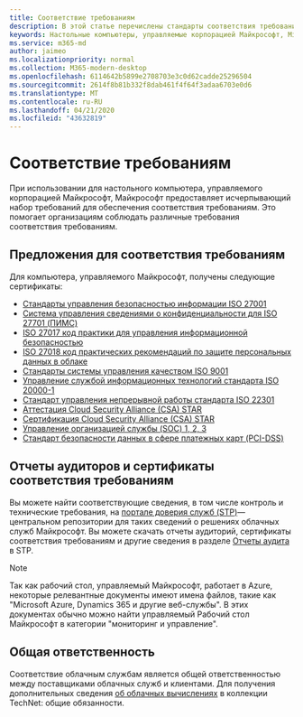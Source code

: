 ```yaml
---
title: Соответствие требованиям
description: В этой статье перечислены стандарты соответствия требованиям, которые относятся к управляемому рабочему столу Майкрософт.
keywords: Настольные компьютеры, управляемые корпорацией Майкрософт, Microsoft 365, служба, документация
ms.service: m365-md
author: jaimeo
ms.localizationpriority: normal
ms.collection: M365-modern-desktop
ms.openlocfilehash: 6114642b5899e2708703e3c0d62cadde25296504
ms.sourcegitcommit: 2614f8b81b332f8dab461f4f64f3adaa6703e0d6
ms.translationtype: MT
ms.contentlocale: ru-RU
ms.lasthandoff: 04/21/2020
ms.locfileid: "43632819"
---
```

# <a name="compliance"></a>Соответствие требованиям

При использовании для настольного компьютера, управляемого корпорацией Майкрософт, Майкрософт предоставляет исчерпывающий набор требований для обеспечения соответствия требованиям. Это помогает организациям соблюдать различные требования соответствия требованиям.

## <a name="compliance-offerings"></a>Предложения для соответствия требованиям

Для компьютера, управляемого Майкрософт, получены следующие сертификаты:

- [Стандарты управления безопасностью информации ISO 27001](../../compliance/offering-ISO-27001.md)
- [Система управления сведениями о конфиденциальности для ISO 27701 (ПИМС)](../../compliance/offering-iso-27701.md)
- [ISO 27017 код практики для управления информационной безопасностью](../../compliance/offering-ISO-27017.md)
- [ISO 27018 код практических рекомендаций по защите персональных данных в облаке](../../compliance/offering-ISO-27018.md)
- [Стандарты системы управления качеством ISO 9001](../../compliance/offering-ISO-9001.md)
- [Управление службой информационных технологий стандарта ISO 20000-1](../../compliance/offering-ISO-20000-1-2011.md)
- [Стандарт управления непрерывной работы стандарта ISO 22301](../../compliance/offering-ISO-22301.md)
- [Аттестация Cloud Security Alliance (CSA) STAR ](../../compliance/offering-CSA-STAR-Attestation.md)
- [Сертификация Cloud Security Alliance (CSA) STAR](../../compliance/offering-CSA-Star-Certification.md)
- [Управление организацией службы (SOC) 1, 2, 3](../../compliance/offering-SOC.md)
- [Стандарт безопасности данных в сфере платежных карт (PCI-DSS)](../../compliance/offering-PCI-DSS.md)

## <a name="auditor-reports-and-compliance-certificates"></a>Отчеты аудиторов и сертификаты соответствия требованиям

Вы можете найти соответствующие сведения, в том числе контроль и технические требования, на [портале доверия служб (STP)](https://servicetrust.microsoft.com/)— центральном репозитории для таких сведений о решениях облачных служб Майкрософт. Вы можете скачать отчеты аудиторий, сертификаты соответствия требованиям и другие сведения в разделе [Отчеты аудита](https://servicetrust.microsoft.com/ViewPage/MSComplianceGuide) в STP.

> [!NOTE]
> Так как рабочий стол, управляемый Майкрософт, работает в Azure, некоторые релевантные документы имеют имена файлов, такие как "Microsoft Azure, Dynamics 365 и другие веб-службы". В этих документах обычно можно найти управляемый Рабочий стол Майкрософт в категории "мониторинг и управление".

## <a name="shared-responsibility"></a>Общая ответственность

Соответствие облачным службам является общей ответственностью между поставщиками облачных служб и клиентами. Для получения дополнительных сведения [об облачных вычислениях](https://gallery.technet.microsoft.com/Shared-Responsibilities-81d0ff91) в коллекции TechNet: общие обязанности.